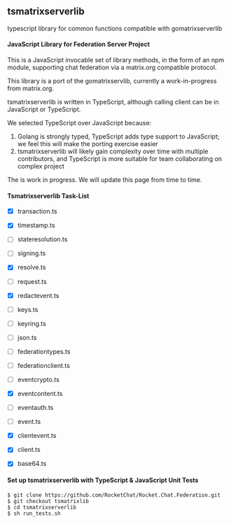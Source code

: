 ## tsmatrixserverlib

typescript library for common functions compatible with gomatrixserverlib

#### JavaScript Library for Federation Server Project

This is a JavaScript invocable set of library methods, in the form of an npm module, supporting chat federation via a matrix.org compatible protocol.

This library is a port of the gomatrixservlib, currently a work-in-progress from matrix.org.

tsmatrixserverlib is written in TypeScript, although calling client can be in JavaScript or TypeScript.

We selected TypeScript over JavaScript because:

1) Golang is strongly typed, TypeScript adds type support to JavaScript; we feel this will make the porting exercise easier
2) tsmatrixserverlib will likely gain complexity over time with multiple contributors, and TypeScript is more suitable for team collaborating on complex project

The is work in progress.  We will update this page from time to time.

#### Tsmatrixserverlib Task-List

- [x] transaction.ts
- [x] timestamp.ts
- [ ] stateresolution.ts
- [ ] signing.ts
- [x] resolve.ts
- [ ] request.ts
- [x] redactevent.ts
- [ ] keys.ts
- [ ] keyring.ts
- [ ] json.ts
- [ ] federationtypes.ts
- [ ] federationclient.ts
- [ ] eventcrypto.ts
- [x] eventcontent.ts
- [ ] eventauth.ts
- [ ] event.ts
- [x] clientevent.ts
- [x] client.ts
- [x] base64.ts


#### Set up tsmatrixserverlib with TypeScript & JavaScript Unit Tests
```
$ git clone https://github.com/RocketChat/Rocket.Chat.Federation.git
$ git checkout tsmatrixlib
$ cd tsmatrixserverlib
$ sh run_tests.sh
```
